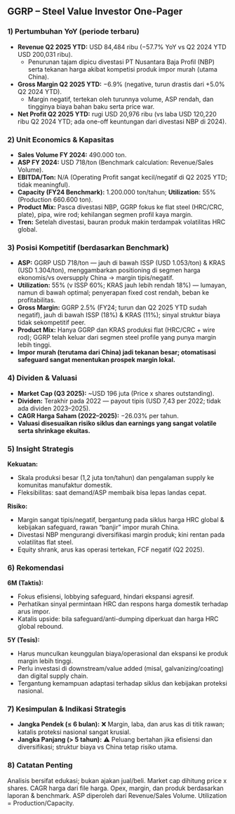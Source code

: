 ## GGRP – Steel Value Investor One-Pager

### 1) Pertumbuhan YoY (periode terbaru)
- **Revenue Q2 2025 YTD:** USD 84,484 ribu (−57.7% YoY vs Q2 2024 YTD USD 200,031 ribu).
  - Penurunan tajam dipicu divestasi PT Nusantara Baja Profil (NBP) serta tekanan harga akibat kompetisi produk impor murah (utama China).
- **Gross Margin Q2 2025 YTD:** −6.9% (negative, turun drastis dari +5.0% Q2 2024 YTD).
  - Margin negatif, tertekan oleh turunnya volume, ASP rendah, dan tingginya biaya bahan baku serta price war.
- **Net Profit Q2 2025 YTD:** rugi USD 20,976 ribu (vs laba USD 120,220 ribu Q2 2024 YTD; ada one-off keuntungan dari divestasi NBP di 2024).

### 2) Unit Economics & Kapasitas
- **Sales Volume FY 2024:** 490.000 ton.
- **ASP FY 2024:** USD 718/ton (Benchmark calculation: Revenue/Sales Volume).
- **EBITDA/Ton:** N/A (Operating Profit sangat kecil/negatif di Q2 2025 YTD; tidak meaningful).
- **Capacity (FY24 Benchmark):** 1.200.000 ton/tahun; **Utilization:** 55% (Production 660.600 ton).
- **Product Mix:** Pasca divestasi NBP, GGRP fokus ke flat steel (HRC/CRC, plate), pipa, wire rod; kehilangan segmen profil kaya margin.
- **Tren:** Setelah divestasi, bauran produk makin terdampak volatilitas HRC global.

### 3) Posisi Kompetitif (berdasarkan Benchmark)
- **ASP:** GGRP USD 718/ton — jauh di bawah ISSP (USD 1.053/ton) & KRAS (USD 1.304/ton), menggambarkan positioning di segmen harga ekonomis/vs oversupply China → margin tipis/negatif.
- **Utilization:** 55% (v ISSP 60%; KRAS jauh lebih rendah 18%) — lumayan, namun di bawah optimal; penyerapan fixed cost rendah, beban ke profitabilitas.
- **Gross Margin:** GGRP 2.5% (FY24; turun dan Q2 2025 YTD sudah negatif), jauh di bawah ISSP (18%) & KRAS (11%); sinyal struktur biaya tidak sekompetitif peer.
- **Product Mix:** Hanya GGRP dan KRAS produksi flat (HRC/CRC + wire rod); GGRP telah keluar dari segmen steel profile yang punya margin lebih tinggi.
- **Impor murah (terutama dari China) jadi tekanan besar; otomatisasi safeguard sangat menentukan prospek margin lokal.**

### 4) Dividen & Valuasi
- **Market Cap (Q3 2025):** ~USD 196 juta (Price x shares outstanding).
- **Dividen:** Terakhir pada 2022 — payout tipis (USD 7,43 per 2022; tidak ada dividen 2023–2025).
- **CAGR Harga Saham (2022–2025):** −26.03% per tahun.
- **Valuasi disesuaikan risiko siklus dan earnings yang sangat volatile serta shrinkage ekuitas.**

### 5) Insight Strategis
**Kekuatan:**
- Skala produksi besar (1,2 juta ton/tahun) dan pengalaman supply ke komunitas manufaktur domestik.
- Fleksibilitas: saat demand/ASP membaik bisa lepas landas cepat.

**Risiko:**
- Margin sangat tipis/negatif, bergantung pada siklus harga HRC global & kebijakan safeguard, rawan “banjir” impor murah China.
- Divestasi NBP mengurangi diversifikasi margin produk; kini rentan pada volatilitas flat steel.
- Equity shrank, arus kas operasi tertekan, FCF negatif (Q2 2025).

### 6) Rekomendasi
**6M (Taktis):**
- Fokus efisiensi, lobbying safeguard, hindari ekspansi agresif.
- Perhatikan sinyal permintaan HRC dan respons harga domestik terhadap arus impor.
- Katalis upside: bila safeguard/anti-dumping diperkuat dan harga HRC global rebound.

**5Y (Tesis):**
- Harus munculkan keunggulan biaya/operasional dan ekspansi ke produk margin lebih tinggi.
- Perlu investasi di downstream/value added (misal, galvanizing/coating) dan digital supply chain.
- Tergantung kemampuan adaptasi terhadap siklus dan kebijakan proteksi nasional.

### 7) Kesimpulan & Indikasi Strategis
- **Jangka Pendek (≤ 6 bulan):** ❌ Margin, laba, dan arus kas di titik rawan; katalis proteksi nasional sangat krusial.
- **Jangka Panjang (> 5 tahun):** ⚠️ Peluang bertahan jika efisiensi dan diversifikasi; struktur biaya vs China tetap risiko utama.

### 8) Catatan Penting
Analisis bersifat edukasi; bukan ajakan jual/beli. Market cap dihitung price x shares. CAGR harga dari file harga. Opex, margin, dan produk berdasarkan laporan & benchmark. ASP diperoleh dari Revenue/Sales Volume. Utilization = Production/Capacity.